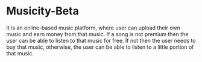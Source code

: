# Musicity-Beta

It is an online-based music platform, where user can upload their own music and earn money from that music. If a song is not premium then the user can be able to listen to that music for free. If not then the user needs to buy that music, otherwise, the user can be able to listen to a little portion of that music.
